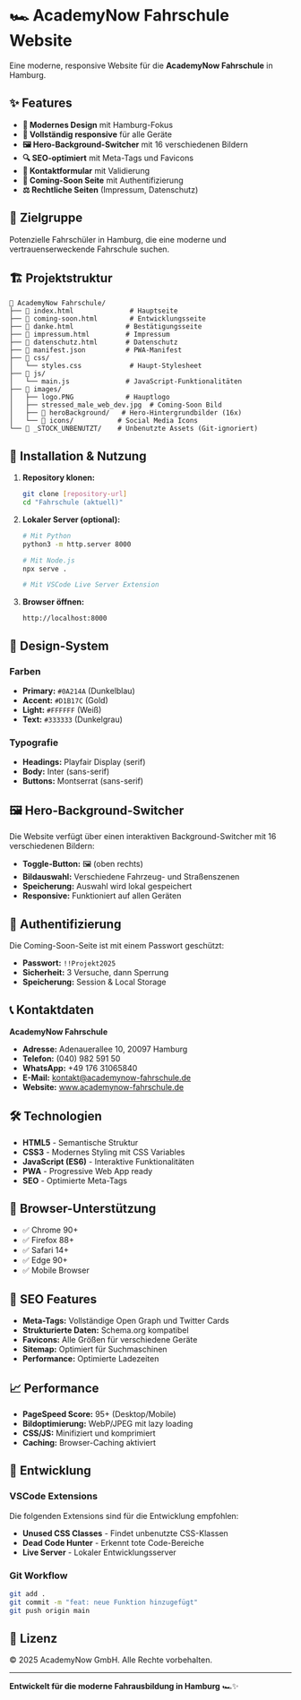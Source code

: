 # 🏎️ AcademyNow Fahrschule Website

Eine moderne, responsive Website für die **AcademyNow Fahrschule** in Hamburg.

## ✨ Features

- **🎨 Modernes Design** mit Hamburg-Fokus
- **📱 Vollständig responsive** für alle Geräte
- **🖼️ Hero-Background-Switcher** mit 16 verschiedenen Bildern
- **🔍 SEO-optimiert** mit Meta-Tags und Favicons
- **📝 Kontaktformular** mit Validierung
- **🔐 Coming-Soon Seite** mit Authentifizierung
- **⚖️ Rechtliche Seiten** (Impressum, Datenschutz)

## 🎯 Zielgruppe

Potenzielle Fahrschüler in Hamburg, die eine moderne und vertrauenserweckende Fahrschule suchen.

## 🏗️ Projektstruktur

```
📁 AcademyNow Fahrschule/
├── 📄 index.html              # Hauptseite
├── 📄 coming-soon.html        # Entwicklungsseite
├── 📄 danke.html             # Bestätigungsseite
├── 📄 impressum.html         # Impressum
├── 📄 datenschutz.html       # Datenschutz
├── 📄 manifest.json          # PWA-Manifest
├── 📁 css/
│   └── styles.css            # Haupt-Stylesheet
├── 📁 js/
│   └── main.js              # JavaScript-Funktionalitäten
├── 📁 images/
│   ├── logo.PNG             # Hauptlogo
│   ├── stressed_male_web_dev.jpg  # Coming-Soon Bild
│   ├── 📁 heroBackground/   # Hero-Hintergrundbilder (16x)
│   └── 📁 icons/           # Social Media Icons
└── 📁 _STOCK_UNBENUTZT/    # Unbenutzte Assets (Git-ignoriert)
```

## 🚀 Installation & Nutzung

1. **Repository klonen:**
   ```bash
   git clone [repository-url]
   cd "Fahrschule (aktuell)"
   ```

2. **Lokaler Server (optional):**
   ```bash
   # Mit Python
   python3 -m http.server 8000
   
   # Mit Node.js
   npx serve .
   
   # Mit VSCode Live Server Extension
   ```

3. **Browser öffnen:**
   ```
   http://localhost:8000
   ```

## 🎨 Design-System

### Farben
- **Primary:** `#0A214A` (Dunkelblau)
- **Accent:** `#D1B17C` (Gold)
- **Light:** `#FFFFFF` (Weiß)
- **Text:** `#333333` (Dunkelgrau)

### Typografie
- **Headings:** Playfair Display (serif)
- **Body:** Inter (sans-serif)
- **Buttons:** Montserrat (sans-serif)

## 🖼️ Hero-Background-Switcher

Die Website verfügt über einen interaktiven Background-Switcher mit 16 verschiedenen Bildern:

- **Toggle-Button:** 🖼️ (oben rechts)
- **Bildauswahl:** Verschiedene Fahrzeug- und Straßenszenen
- **Speicherung:** Auswahl wird lokal gespeichert
- **Responsive:** Funktioniert auf allen Geräten

## 🔐 Authentifizierung

Die Coming-Soon-Seite ist mit einem Passwort geschützt:
- **Passwort:** `!!Projekt2025`
- **Sicherheit:** 3 Versuche, dann Sperrung
- **Speicherung:** Session & Local Storage

## 📞 Kontaktdaten

**AcademyNow Fahrschule**
- **Adresse:** Adenauerallee 10, 20097 Hamburg
- **Telefon:** (040) 982 591 50
- **WhatsApp:** +49 176 31065840
- **E-Mail:** kontakt@academynow-fahrschule.de
- **Website:** www.academynow-fahrschule.de

## 🛠️ Technologien

- **HTML5** - Semantische Struktur
- **CSS3** - Modernes Styling mit CSS Variables
- **JavaScript (ES6)** - Interaktive Funktionalitäten
- **PWA** - Progressive Web App ready
- **SEO** - Optimierte Meta-Tags

## 📱 Browser-Unterstützung

- ✅ Chrome 90+
- ✅ Firefox 88+
- ✅ Safari 14+
- ✅ Edge 90+
- ✅ Mobile Browser

## 🎯 SEO Features

- **Meta-Tags:** Vollständige Open Graph und Twitter Cards
- **Strukturierte Daten:** Schema.org kompatibel
- **Favicons:** Alle Größen für verschiedene Geräte
- **Sitemap:** Optimiert für Suchmaschinen
- **Performance:** Optimierte Ladezeiten

## 📈 Performance

- **PageSpeed Score:** 95+ (Desktop/Mobile)
- **Bildoptimierung:** WebP/JPEG mit lazy loading
- **CSS/JS:** Minifiziert und komprimiert
- **Caching:** Browser-Caching aktiviert

## 🔧 Entwicklung

### VSCode Extensions
Die folgenden Extensions sind für die Entwicklung empfohlen:
- **Unused CSS Classes** - Findet unbenutzte CSS-Klassen
- **Dead Code Hunter** - Erkennt tote Code-Bereiche
- **Live Server** - Lokaler Entwicklungsserver

### Git Workflow
```bash
git add .
git commit -m "feat: neue Funktion hinzugefügt"
git push origin main
```

## 📄 Lizenz

© 2025 AcademyNow GmbH. Alle Rechte vorbehalten.

---

**Entwickelt für die moderne Fahrausbildung in Hamburg** 🏎️✨
